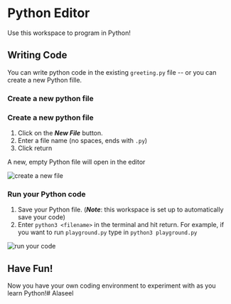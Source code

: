 # Python Editor

Use this workspace to program in Python!

## Writing Code

You can write python code in the existing `greeting.py` file -- or you can create a new Python fille.

### Create a new python file

### Create a new python file

1. Click on the ***New File*** button.
2. Enter a file name (no spaces, ends with `.py`)
3. Click return

A new, empty Python file will open in the editor

![create a new file](https://video.udacity-data.com/topher/2022/October/634033f4_create-new-file/create-new-file.gif)


### Run your Python code

1. Save your Python file. (***Note***: this workspace is set up to automatically save your code)
2. Enter `python3 <filename>` in the terminal and hit return.  For example, if you want to run `playground.py` type in `python3 playground.py`

![run your code](https://video.udacity-data.com/topher/2022/October/634033f3_run-code/run-code.gif)

## Have Fun!

Now you have your own coding environment to experiment with as you learn Python!# Alaseel
